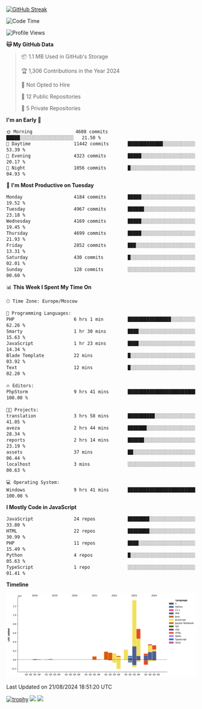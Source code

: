 [![GitHub Streak](https://github-readme-streak-stats.herokuapp.com/?user=yogik10)](https://git.io/streak-stats)
<!--START_SECTION:waka-->
![Code Time](http://img.shields.io/badge/Code%20Time-799%20hrs%2020%20mins-blue)

![Profile Views](http://img.shields.io/badge/Profile%20Views-0-blue)

**🐱 My GitHub Data** 

> 📦 1.1 MB Used in GitHub's Storage 
 > 
> 🏆 1,306 Contributions in the Year 2024
 > 
> 🚫 Not Opted to Hire
 > 
> 📜 12 Public Repositories 
 > 
> 🔑 5 Private Repositories 
 > 
**I'm an Early 🐤** 

```text
🌞 Morning                4608 commits        █████░░░░░░░░░░░░░░░░░░░░   21.50 % 
🌆 Daytime                11442 commits       █████████████░░░░░░░░░░░░   53.39 % 
🌃 Evening                4323 commits        █████░░░░░░░░░░░░░░░░░░░░   20.17 % 
🌙 Night                  1056 commits        █░░░░░░░░░░░░░░░░░░░░░░░░   04.93 % 
```
📅 **I'm Most Productive on Tuesday** 

```text
Monday                   4184 commits        █████░░░░░░░░░░░░░░░░░░░░   19.52 % 
Tuesday                  4967 commits        ██████░░░░░░░░░░░░░░░░░░░   23.18 % 
Wednesday                4169 commits        █████░░░░░░░░░░░░░░░░░░░░   19.45 % 
Thursday                 4699 commits        █████░░░░░░░░░░░░░░░░░░░░   21.93 % 
Friday                   2852 commits        ███░░░░░░░░░░░░░░░░░░░░░░   13.31 % 
Saturday                 430 commits         █░░░░░░░░░░░░░░░░░░░░░░░░   02.01 % 
Sunday                   128 commits         ░░░░░░░░░░░░░░░░░░░░░░░░░   00.60 % 
```


📊 **This Week I Spent My Time On** 

```text
🕑︎ Time Zone: Europe/Moscow

💬 Programming Languages: 
PHP                      6 hrs 1 min         ████████████████░░░░░░░░░   62.26 % 
Smarty                   1 hr 30 mins        ████░░░░░░░░░░░░░░░░░░░░░   15.63 % 
JavaScript               1 hr 23 mins        ████░░░░░░░░░░░░░░░░░░░░░   14.34 % 
Blade Template           22 mins             █░░░░░░░░░░░░░░░░░░░░░░░░   03.92 % 
Text                     12 mins             █░░░░░░░░░░░░░░░░░░░░░░░░   02.20 % 

🔥 Editors: 
PhpStorm                 9 hrs 41 mins       █████████████████████████   100.00 % 

🐱‍💻 Projects: 
translation              3 hrs 58 mins       ██████████░░░░░░░░░░░░░░░   41.05 % 
aveza                    2 hrs 44 mins       ███████░░░░░░░░░░░░░░░░░░   28.34 % 
reports                  2 hrs 14 mins       ██████░░░░░░░░░░░░░░░░░░░   23.19 % 
assets                   37 mins             ██░░░░░░░░░░░░░░░░░░░░░░░   06.44 % 
localhost                3 mins              ░░░░░░░░░░░░░░░░░░░░░░░░░   00.63 % 

💻 Operating System: 
Windows                  9 hrs 41 mins       █████████████████████████   100.00 % 
```

**I Mostly Code in JavaScript** 

```text
JavaScript               24 repos            ████████░░░░░░░░░░░░░░░░░   33.80 % 
HTML                     22 repos            ████████░░░░░░░░░░░░░░░░░   30.99 % 
PHP                      11 repos            ████░░░░░░░░░░░░░░░░░░░░░   15.49 % 
Python                   4 repos             █░░░░░░░░░░░░░░░░░░░░░░░░   05.63 % 
TypeScript               1 repo              ░░░░░░░░░░░░░░░░░░░░░░░░░   01.41 % 
```



**Timeline**

![Lines of Code chart](https://raw.githubusercontent.com/Yogik10/Yogik10/main/assets/bar_graph.png)


 Last Updated on 21/08/2024 18:51:20 UTC
<!--END_SECTION:waka-->
[![trophy](https://github-profile-trophy.vercel.app/?username=yogik10)](https://github.com/ryo-ma/github-profile-trophy)
![](https://github-profile-summary-cards.vercel.app/api/cards/profile-details?username=yogik10&theme=solarized_dark)
![](https://github-profile-summary-cards.vercel.app/api/cards/most-commit-language?username=yogik10&theme=solarized_dark)


